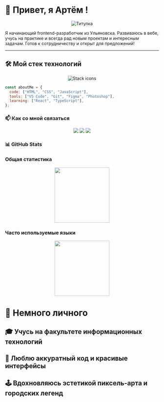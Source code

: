 # 👋 Привет, я Артём !

<p align="center">
  <img src="https://readme-typing-svg.demolab.com?font=Fira+Code&pause=1000&color=22D3EE&center=true&vCenter=true&width=435&lines=Frontend+Developer;Open+to+Work;From+Ulyanovsk" alt="Титулка" />
</p>

Я начинающий frontend-разработчик из Ульяновска. Развиваюсь в вебе, учусь на практике и всегда рад новым проектам и интересным задачам. Готов к сотрудничеству и открыт для предложений!

---

## 🛠 Мой стек технологий

<p align="center">
  <img src="https://skillicons.dev/icons?i=html,css,js,git,vscode,figma,bootstrap" alt="Stack icons" />
</p>

```javascript
const aboutMe = {
  code: ["HTML", "CSS", "JavaScript"],
  tools: ["VS Code", "Git", "Figma", "Photoshop"],
  learning: ["React", "TypeScript"],
};
```
### 📫 Как со мной связаться

<p align="center"> <a href="mailto:artemchervyakov2@gmail.com"><img src="https://img.shields.io/badge/-Gmail-EA4335?style=for-the-badge&logo=gmail&logoColor=white" /></a> <a href="https://t.me/worksoll"><img src="https://img.shields.io/badge/-Telegram-26A5E4?style=for-the-badge&logo=telegram&logoColor=white" /></a> <a href="https://github.com/lll936"><img src="https://img.shields.io/badge/-GitHub-181717?style=for-the-badge&logo=github&logoColor=white" /></a> </p>

### 📊 GitHub Stats

### Общая статистика

<p align="center"> <img src="https://github-readme-stats.vercel.app/api?username=lll936&show_icons=true&theme=tokyonight" height="180"/> </p>

### Часто используемые языки

<p align="center"> <img src="https://github-readme-stats.vercel.app/api/top-langs/?username=lll936&layout=compact&theme=tokyonight" height="180"/> </p>

# 🧠 Немного личного

## 🎓 Учусь на факультете информационных технологий

## 🧰 Люблю аккуратный код и красивые интерфейсы

## 🕹 Вдохновляюсь эстетикой пиксель-арта и городских легенд
